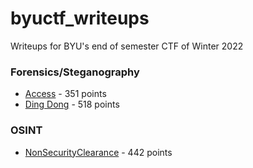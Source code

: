 # byuctf_writeups

Writeups for BYU's end of semester CTF of Winter 2022

### Forensics/Steganography

+ [Access](./Access) - 351 points
+ [Ding Dong](./DingDong) - 518 points

### OSINT

+ [NonSecurityClearance](./NonSecurityClearance) - 442 points

